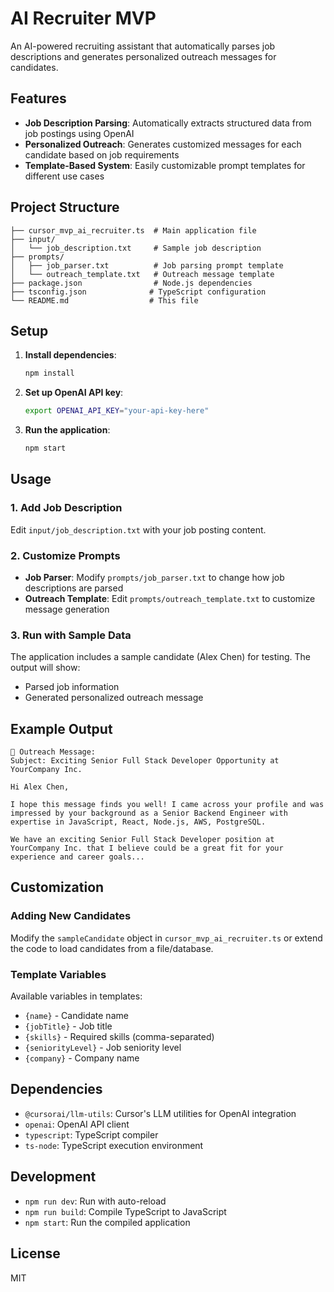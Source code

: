 # AI Recruiter MVP

An AI-powered recruiting assistant that automatically parses job descriptions and generates personalized outreach messages for candidates.

## Features

- **Job Description Parsing**: Automatically extracts structured data from job postings using OpenAI
- **Personalized Outreach**: Generates customized messages for each candidate based on job requirements
- **Template-Based System**: Easily customizable prompt templates for different use cases

## Project Structure

```
├── cursor_mvp_ai_recruiter.ts  # Main application file
├── input/
│   └── job_description.txt     # Sample job description
├── prompts/
│   ├── job_parser.txt          # Job parsing prompt template
│   └── outreach_template.txt   # Outreach message template
├── package.json                # Node.js dependencies
├── tsconfig.json              # TypeScript configuration
└── README.md                  # This file
```

## Setup

1. **Install dependencies**:
   ```bash
   npm install
   ```

2. **Set up OpenAI API key**:
   ```bash
   export OPENAI_API_KEY="your-api-key-here"
   ```

3. **Run the application**:
   ```bash
   npm start
   ```

## Usage

### 1. Add Job Description
Edit `input/job_description.txt` with your job posting content.

### 2. Customize Prompts
- **Job Parser**: Modify `prompts/job_parser.txt` to change how job descriptions are parsed
- **Outreach Template**: Edit `prompts/outreach_template.txt` to customize message generation

### 3. Run with Sample Data
The application includes a sample candidate (Alex Chen) for testing. The output will show:
- Parsed job information
- Generated personalized outreach message

## Example Output

```
💬 Outreach Message:
Subject: Exciting Senior Full Stack Developer Opportunity at YourCompany Inc.

Hi Alex Chen,

I hope this message finds you well! I came across your profile and was impressed by your background as a Senior Backend Engineer with expertise in JavaScript, React, Node.js, AWS, PostgreSQL.

We have an exciting Senior Full Stack Developer position at YourCompany Inc. that I believe could be a great fit for your experience and career goals...
```

## Customization

### Adding New Candidates
Modify the `sampleCandidate` object in `cursor_mvp_ai_recruiter.ts` or extend the code to load candidates from a file/database.

### Template Variables
Available variables in templates:
- `{name}` - Candidate name
- `{jobTitle}` - Job title
- `{skills}` - Required skills (comma-separated)
- `{seniorityLevel}` - Job seniority level
- `{company}` - Company name

## Dependencies

- `@cursorai/llm-utils`: Cursor's LLM utilities for OpenAI integration
- `openai`: OpenAI API client
- `typescript`: TypeScript compiler
- `ts-node`: TypeScript execution environment

## Development

- `npm run dev`: Run with auto-reload
- `npm run build`: Compile TypeScript to JavaScript
- `npm start`: Run the compiled application

## License

MIT